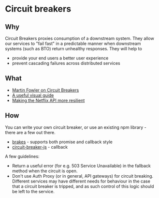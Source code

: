 # Circuit breakers

## Why

Circuit Breakers proxies consumption of a downstream system. They allow our services to "fail fast" in a predictable manner when downstream systems (such as BTO) return unhealthy responses. They will help to 

* provide your end users a better user experience
* prevent cascading failures across distributed services

## What
- [Martin Fowler on Circuit Breakers](https://www.martinfowler.com/bliki/CircuitBreaker.html)
- [A useful visual guide](https://www.bennadel.com/resources/uploads/2017/node-circuit-breaker.png)
- [Making the Netflix API more resilient](https://medium.com/netflix-techblog/making-the-netflix-api-more-resilient-a8ec62159c2d)

## How
You can write your own circuit breaker, or use an existing npm library - there are a few out there.
* [brakes](https://github.com/awolden/brakes) - supports both promise and callback style
* [circuit-breaker-js](https://github.com/yammer/circuit-breaker-js) - callback

A few guidelines:
* Return a useful error (for e.g. 503 Service Unavailable) in the fallback method when the circuit is open. 
* Don't use Auth Proxy (or in general, API gateways) for circuit breaking. Different services may have different needs for behaviour in the case that a circuit breaker is tripped, and as such control of this logic should be left to the service. 
 
